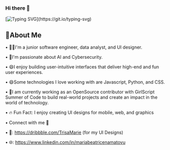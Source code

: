 
### Hi there 👋


[![Typing SVG](https://readme-typing-svg.demolab.com?font=Fira+Code&pause=1000&random=false&width=435&lines=I'm+Maria+Beatrice.+;I'm+a+Junior+Software+Engineer+;and+UI+Designer.)](https://git.io/typing-svg)

## 🌟About Me
•	🧑‍💻I'm a junior software engineer, data analyst, and UI designer.

•	🌱I'm passionate about AI and Cybersecurity. 


•	😄I enjoy building user-intuitive interfaces that deliver high-end and fun user experiences.
 
•	😄Some technologies I love working with are Javascript, Python, and CSS. 


•	🔭I am currently working as an OpenSource contributor with GirlScript Summer of Code to build real-world projects and create an impact in the world of technology.


•	🔥 Fun Fact: I enjoy creating UI designs for mobile, web, and graphics



•	Connect with me 🤝



•	🏀: https://dribbble.com/TrisaMarie (for my UI Designs)

•	🌐: https://www.linkedin.com/in/mariabeatricenamatovu



<!--
**MariaBeatriceNamatovu/MariaBeatriceNamatovu** is a ✨ _special_ ✨ repository because its `README.md` (this file) appears on your GitHub profile.

Here are some ideas to get you started:

- 🔭 I’m currently working on ...
- 🌱 I’m currently learning ...
- 👯 I’m looking to collaborate on ...
- 🤔 I’m looking for help with ...
- 💬 Ask me about ...
- 📫 How to reach me: ...
- 😄 Pronouns: ...
- ⚡ Fun fact: ...
-->
